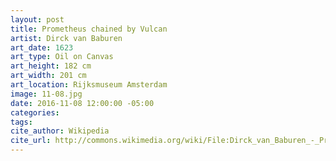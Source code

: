 ```yaml
---
layout: post
title: Prometheus chained by Vulcan
artist: Dirck van Baburen
art_date: 1623
art_type: Oil on Canvas
art_height: 182 cm
art_width: 201 cm
art_location: Rijksmuseum Amsterdam
image: 11-08.jpg
date: 2016-11-08 12:00:00 -05:00
categories:
tags:
cite_author: Wikipedia
cite_url: http://commons.wikimedia.org/wiki/File:Dirck_van_Baburen_-_Prometheus_door_Vulcanus_geketend.jpg
---
```

